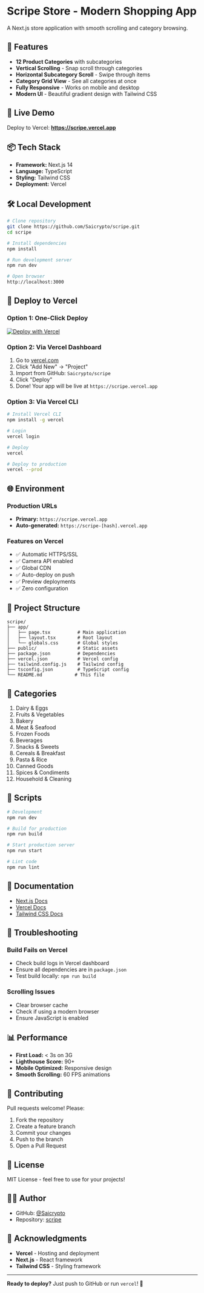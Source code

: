 # Scripe Store - Modern Shopping App

A Next.js store application with smooth scrolling and category browsing.

## 🌟 Features

- **12 Product Categories** with subcategories
- **Vertical Scrolling** - Snap scroll through categories
- **Horizontal Subcategory Scroll** - Swipe through items
- **Category Grid View** - See all categories at once
- **Fully Responsive** - Works on mobile and desktop
- **Modern UI** - Beautiful gradient design with Tailwind CSS

## 🚀 Live Demo

Deploy to Vercel: **https://scripe.vercel.app**

## 📦 Tech Stack

- **Framework:** Next.js 14
- **Language:** TypeScript
- **Styling:** Tailwind CSS
- **Deployment:** Vercel

## 🛠️ Local Development

```bash
# Clone repository
git clone https://github.com/Saicrypto/scripe.git
cd scripe

# Install dependencies
npm install

# Run development server
npm run dev

# Open browser
http://localhost:3000
```

## 📱 Deploy to Vercel

### Option 1: One-Click Deploy

[![Deploy with Vercel](https://vercel.com/button)](https://vercel.com/new/clone?repository-url=https://github.com/Saicrypto/scripe)

### Option 2: Via Vercel Dashboard

1. Go to [vercel.com](https://vercel.com)
2. Click "Add New" → "Project"
3. Import from GitHub: `Saicrypto/scripe`
4. Click "Deploy"
5. Done! Your app will be live at `https://scripe.vercel.app`

### Option 3: Via Vercel CLI

```bash
# Install Vercel CLI
npm install -g vercel

# Login
vercel login

# Deploy
vercel

# Deploy to production
vercel --prod
```

## 🌐 Environment

### Production URLs
- **Primary:** `https://scripe.vercel.app`
- **Auto-generated:** `https://scripe-[hash].vercel.app`

### Features on Vercel
- ✅ Automatic HTTPS/SSL
- ✅ Camera API enabled
- ✅ Global CDN
- ✅ Auto-deploy on push
- ✅ Preview deployments
- ✅ Zero configuration

## 📂 Project Structure

```
scripe/
├── app/
│   ├── page.tsx          # Main application
│   ├── layout.tsx        # Root layout
│   └── globals.css       # Global styles
├── public/               # Static assets
├── package.json          # Dependencies
├── vercel.json           # Vercel config
├── tailwind.config.js    # Tailwind config
├── tsconfig.json         # TypeScript config
└── README.md            # This file
```

## 🎨 Categories

1. Dairy & Eggs
2. Fruits & Vegetables
3. Bakery
4. Meat & Seafood
5. Frozen Foods
6. Beverages
7. Snacks & Sweets
8. Cereals & Breakfast
9. Pasta & Rice
10. Canned Goods
11. Spices & Condiments
12. Household & Cleaning

## 🔧 Scripts

```bash
# Development
npm run dev

# Build for production
npm run build

# Start production server
npm run start

# Lint code
npm run lint
```

## 📄 Documentation

- [Next.js Docs](https://nextjs.org/docs)
- [Vercel Docs](https://vercel.com/docs)
- [Tailwind CSS Docs](https://tailwindcss.com/docs)

## 🐛 Troubleshooting

### Build Fails on Vercel
- Check build logs in Vercel dashboard
- Ensure all dependencies are in `package.json`
- Test build locally: `npm run build`

### Scrolling Issues
- Clear browser cache
- Check if using a modern browser
- Ensure JavaScript is enabled

## 📊 Performance

- **First Load:** < 3s on 3G
- **Lighthouse Score:** 90+
- **Mobile Optimized:** Responsive design
- **Smooth Scrolling:** 60 FPS animations

## 🤝 Contributing

Pull requests welcome! Please:
1. Fork the repository
2. Create a feature branch
3. Commit your changes
4. Push to the branch
5. Open a Pull Request

## 📝 License

MIT License - feel free to use for your projects!

## 👨‍💻 Author

- GitHub: [@Saicrypto](https://github.com/Saicrypto)
- Repository: [scripe](https://github.com/Saicrypto/scripe)

## 🙏 Acknowledgments

- **Vercel** - Hosting and deployment
- **Next.js** - React framework
- **Tailwind CSS** - Styling framework

---

**Ready to deploy?** Just push to GitHub or run `vercel`! 🚀
